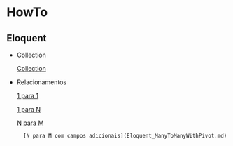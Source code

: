 # HowTo

## Eloquent

- Collection

    [Collection](Collection.md) 
 
- Relacionamentos 

    [1 para 1](Eloquent_OneToOne.md)
    
    [1 para N](Eloquent_OneToMany.md)
    
    [N para M](Eloquent_ManyToMany.md)
    
    
        [N para M com campos adicionais](Eloquent_ManyToManyWithPivot.md)
